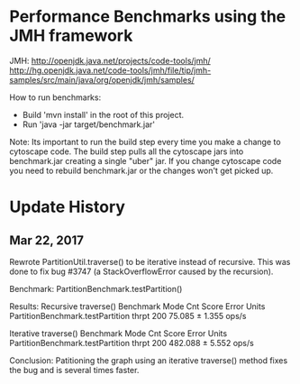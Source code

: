 Performance Benchmarks using the JMH framework
==============================================

JMH: 
http://openjdk.java.net/projects/code-tools/jmh/
http://hg.openjdk.java.net/code-tools/jmh/file/tip/jmh-samples/src/main/java/org/openjdk/jmh/samples/

How to run benchmarks:
 * Build 'mvn install' in the root of this project.
 * Run 'java -jar target/benchmark.jar'

Note: Its important to run the build step every time you make a change to cytoscape code.
The build step pulls all the cytoscape jars into benchmark.jar creating a single "uber" jar.
If you change cytoscape code you need to rebuild benchmark.jar or the changes won't get picked up.



Update History
==============


Mar 22, 2017
------------

Rewrote PartitionUtil.traverse() to be iterative instead of recursive. 
This was done to fix bug #3747 (a StackOverflowError caused by the recursion). 

Benchmark: PartitionBenchmark.testPartition()

Results:
Recursive traverse()
Benchmark                          Mode  Cnt    Score   Error  Units
PartitionBenchmark.testPartition  thrpt  200   75.085 ± 1.355  ops/s

Iterative traverse()
Benchmark                          Mode  Cnt    Score   Error  Units
PartitionBenchmark.testPartition  thrpt  200  482.088 ± 5.552  ops/s

Conclusion: Patitioning the graph using an iterative traverse() method
fixes the bug and is several times faster.


